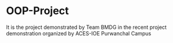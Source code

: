 # OOP-Project
It is the project demonstrated by Team BMDG in the recent project demonstration organized by ACES-IOE Purwanchal Campus
